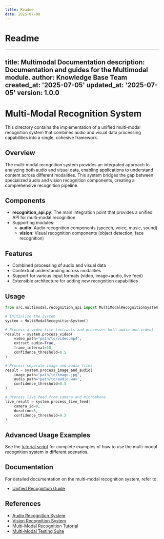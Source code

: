 ```yaml
---
title: Readme
date: 2025-07-08
---
```


# Readme

---
title: Multimodal Documentation
description: Documentation and guides for the Multimodal module.
author: Knowledge Base Team
created_at: '2025-07-05'
updated_at: '2025-07-05'
version: 1.0.0
---

# Multi-Modal Recognition System

This directory contains the implementation of a unified multi-modal recognition system that combines audio and visual data processing capabilities into a single, cohesive framework.

## Overview

The multi-modal recognition system provides an integrated approach to analyzing both audio and visual data, enabling applications to understand content across different modalities. This system bridges the gap between specialized audio and vision recognition components, creating a comprehensive recognition pipeline.

## Components

- **recognition_api.py**: The main integration point that provides a unified API for multi-modal recognition
- Supporting modules:
  - **audio**: Audio recognition components (speech, voice, music, sound)
  - **vision**: Visual recognition components (object detection, face recognition)

## Features

- Combined processing of audio and visual data
- Contextual understanding across modalities
- Support for various input formats (video, image+audio, live feed)
- Extensible architecture for adding new recognition capabilities

## Usage

```python
from src.multimodal.recognition_api import MultiModalRecognitionSystem

# Initialize the system
system = MultiModalRecognitionSystem()

# Process a video file (extracts and processes both audio and video)
results = system.process_video(
    video_path="path/to/video.mp4",
    extract_audio=True,
    frame_interval=10,
    confidence_threshold=0.5
)

# Process separate image and audio files
result = system.process_image_and_audio(
    image_path="path/to/image.jpg",
    audio_path="path/to/audio.wav",
    confidence_threshold=0.5
)

# Process live feed from camera and microphone
live_result = system.process_live_feed(
    camera_id=0,
    duration=5,
    confidence_threshold=0.5
)
```

## Advanced Usage Examples

See the [tutorial script](../../tutorials/multimodal_recognition_tutorial.py) for complete examples of how to use the multi-modal recognition system in different scenarios.

## Documentation

For detailed documentation on the multi-modal recognition system, refer to:
- [Unified Recognition Guide](../../docs/machine_learning/multimodal/unified_recognition_guide.md)

## References

- [Audio Recognition System](../audio/README.md)
- [Vision Recognition System](../vision/README.md)
- [Multi-Modal Recognition Tutorial](../../tutorials/multimodal_recognition_tutorial.py)
- [Multi-Modal Testing Suite](../../tests/test_multimodal_recognition.py)
